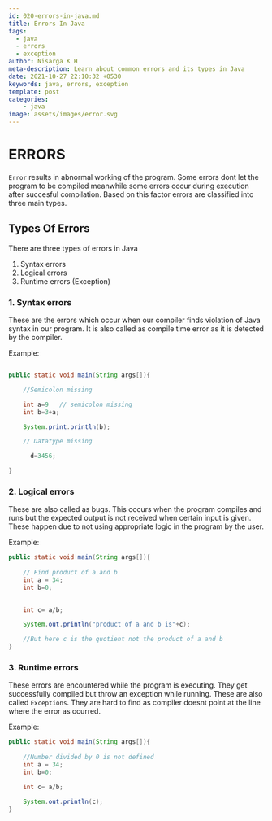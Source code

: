 ```yaml
---
id: 020-errors-in-java.md
title: Errors In Java
tags:
  - java
  - errors
  - exception
author: Nisarga K H
meta-description: Learn about common errors and its types in Java
date: 2021-10-27 22:10:32 +0530
keywords: java, errors, exception
template: post
categories: 
    - java
image: assets/images/error.svg
---
```


# ERRORS

`Error` results in abnormal working of the program. Some errors dont let the program to be compiled meanwhile some errors occur during execution after succesful compilation. Based on this factor errors are classified into three main types.

## Types Of Errors

There are three types of errors in Java

1. Syntax errors
2. Logical errors
3. Runtime errors (Exception)

### 1. Syntax errors

These are the errors which occur when our compiler finds violation of Java syntax in our program. It is also called as compile time error as it is detected by the compiler.

Example:
```java

public static void main(String args[]){

    //Semicolon missing

    int a=9   // semicolon missing
    int b=3+a;

    System.print.println(b);

    // Datatype missing

      d=3456;

}
```


### 2. Logical errors

These are also called as bugs. This occurs when the program compiles and runs but the expected output is not received when certain input is given. These happen due to not using appropriate logic in the program by the user.

Example:

```java
public static void main(String args[]){
    
    // Find product of a and b
    int a = 34;
    int b=0;

    
    int c= a/b;

    System.out.println("product of a and b is"+c);

    //But here c is the quotient not the product of a and b
}
```


### 3. Runtime errors

These errors are encountered while the program is executing. They get successfully compiled but throw an exception while running. These are also called `Exceptions`. They are hard to find as compiler doesnt point at the line where the error as ocurred.

Example:

```java
public static void main(String args[]){
    
    //Number divided by 0 is not defined
    int a = 34;
    int b=0;

    int c= a/b;

    System.out.println(c);
}
```
